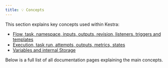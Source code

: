 ```yaml
---
title: 💡 Concepts
---
```


This section explains key concepts used within Kestra:

- [Flow, task, namespace, inputs, outputs, revision, listeners, triggers and templates](01.flows.md)
- [Execution, task run, attempts, outputs, metrics, states](02.executions.md)
- [Variables and internal Storage](03.storage.md)


Below is a full list of all documentation pages explaining the main concepts.

<ChildTableOfContents />
